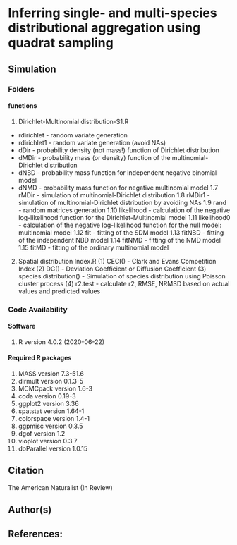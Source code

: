# Inferring single- and multi-species distributional aggregation using quadrat sampling

## Simulation

###  **Folders**
#### functions
1. Dirichlet-Multinomial distribution-S1.R
* rdirichlet   - random variate generation
* rdirichlet1  - random variate generation (avoid NAs)
* dDir         - probability density (not mass!) function of Dirichlet distribution
* dMDir        - probability mass (or density) function of the multinomial-Dirichlet distribution
* dNBD         - probability mass function for independent negative binomial model 
* dNMD         - probability mass function for negative multinomial model
1.7 rMDir        - simulation of multinomial-Dirichlet distribution
1.8 rMDir1       - simulation of multinomial-Dirichlet distribution by avoiding NAs
1.9 rand         - random matrices generation
1.10 likelihood  - calculation of the negative log-likelihood function for the Dirichlet-Multinomial model
1.11 likelihood0 - calculation of the negative log-likelihood function for the null model: multinomial model
1.12 fit         - fitting of the SDM model
1.13 fitNBD      - fitting of the independent NBD model
1.14 fitNMD      - fitting of the NMD model
1.15 fitMD       - fitting of the ordinary multinomial model
2. Spatial distribution Index.R
(1) CECI()       - Clark and Evans Competition Index
(2) DC()         - Deviation Coefficient or Diffusion Coefficient 
(3) species.distribution() - Simulation of species distribution using Poisson cluster process
(4) r2.test      - calculate r2, RMSE, NRMSD based on actual values and predicted values


###  Code Availability
#### Software
1. R version 4.0.2 (2020-06-22)
#### Required R packages
1. MASS version 7.3-51.6
2. dirmult version 0.1.3-5
3. MCMCpack version 1.6-3
4. coda version 0.19-3
5. ggplot2 version 3.36
6. spatstat version 1.64-1
7. colorspace version 1.4-1
8. ggpmisc version 0.3.5
9. dgof version 1.2
10. vioplot version 0.3.7
11. doParallel version 1.0.15
## Citation

The American Naturalist (In Review)


## Author(s)

## References: 

